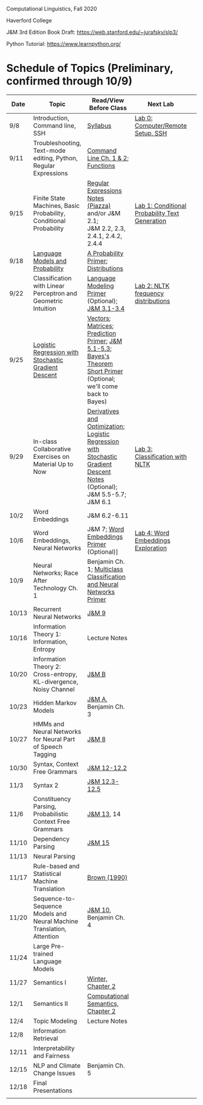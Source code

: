 Computational Linguistics, Fall 2020

Haverford College

J&M 3rd Edition Book Draft: https://web.stanford.edu/~jurafsky/slp3/

Python Tutorial: https://www.learnpython.org/

# Schedule of Topics (Preliminary, confirmed through 10/9)

| Date  | Topic                                                        | Read/View Before Class                                       | Next Lab                                                     |      | Due                                                          |
| ----- | ------------------------------------------------------------ | ------------------------------------------------------------ | ------------------------------------------------------------ | ---- | ------------------------------------------------------------ |
| 9/8   | Introduction, Command line, SSH                              | [Syllabus](syllabus.md)                                      | [Lab 0: Computer/Remote  Setup, SSH](labs/lab0.md)           |      |                                                              |
| 9/11  | Troubleshooting, Text-mode editing, Python, Regular Expressions | [Command Line Ch. 1 & 2](https://www.learnenough.com/command-line-tutorial/basics);  [Functions](https://www.youtube.com/watch?v=MjeXZ7Ea89g) |                                                              |      | HW0: Command Line Discussion Board                           |
| 9/15  | Finite State Machines, Basic Probability, Conditional Probability | [Regular Expressions Notes (Piazza)](https://piazza.com/class_profile/get_resource/kcxiq6ijb2q5t/kex7ykctfdx57c) and/or J&M 2.1;<br /> J&M 2.2, 2.3, 2.4.1, 2.4.2, 2.4.4<br /> | [Lab 1: Conditional Probability Text Generation](labs/lab1.md) |      |                                                              |
| 9/18  | [Language Models and Probability](https://piazza.com/class_profile/get_resource/kcxiq6ijb2q5t/kf8ets0a6t1tv) | [A Probability Primer](https://www.sjsu.edu/faculty/gerstman/StatPrimer/probability.pdf); [Distributions](https://www.youtube.com/watch?v=qc5QewourIU&feature=youtu.be) |                                                              |      | [HW1: Regular Expressions](https://piazza.com/class_profile/get_resource/kcxiq6ijb2q5t/kex6v46sovm6cg) |
| 9/22  | Classification with Linear Perceptron and Geometric Intuition | [Language Modeling Primer](https://piazza.com/class_profile/get_resource/kcxiq6ijb2q5t/kf89r0l9txc3fw) (Optional); [J&M 3.1-3.4](https://web.stanford.edu/~jurafsky/slp3/3.pdf) | [Lab 2: NLTK frequency distributions](labs/lab2.md)          |      | [Lab 1](labs/lab1.md) (before class)                         |
| 9/25  | [Logistic Regression with Stochastic Gradient Descent](https://piazza.com/class_profile/get_resource/kcxiq6ijb2q5t/kfhn44yucmk48t) | [Vectors](https://www.youtube.com/watch?v=kXLGnrzw1zk); [Matrices](https://www.youtube.com/watch?v=LEJpb8v_RQQ); [Prediction Primer](https://piazza.com/class_profile/get_resource/kcxiq6ijb2q5t/kfdytve4qul29w);  [J&M 5.1-5.3](https://web.stanford.edu/~jurafsky/slp3/5.pdf); [Bayes's Theorem Short Primer](https://piazza.com/class_profile/get_resource/kcxiq6ijb2q5t/kfdyxtu4jm254f) (Optional; we'll come back to Bayes) |                                                              |      |                                                              |
| 9/29  | In-class Collaborative Exercises on Material Up to Now       | [Derivatives and Optimization](https://www.youtube.com/watch?v=TG6PIKulK0Q); [Logistic Regression with Stochastic Gradient Descent Notes](https://piazza.com/class_profile/get_resource/kcxiq6ijb2q5t/kfhn4zorp646dt) (Optional); J&M 5.5-5.7; J&M 6.1 | [Lab 3: Classification with NLTK](labs/lab3.md)              |      | Lab 2: NLTK Intro; HW2                                       |
| 10/2  | Word Embeddings                                              | J&M 6.2-6.11                                                 |                                                              |      |                                                              |
| 10/6  | Word Embeddings, Neural Networks                             | J&M 7; [Word Embeddings Primer](https://piazza.com/class_profile/get_resource/kcxiq6ijb2q5t/kfs9ejn2pjo34s) (Optional)] | [Lab 4: Word Embeddings Exploration](labs/lab4.md)           |      | Lab 3                                                        |
| 10/9  | Neural Networks; Race After Technology Ch. 1                 | Benjamin Ch. 1; [Multiclass Classification and Neural Networks Primer](https://piazza.com/class_profile/get_resource/kcxiq6ijb2q5t/kfxzq9q9oxx674) |                                                              |      | Benjamin Ch. 1 Discussion Questions                          |
| 10/13 | Recurrent Neural Networks                                    | [J&M 9](https://web.stanford.edu/~jurafsky/slp3/9.pdf)       |                                                              |      |                                                              |
| 10/16 | Information Theory 1: Information, Entropy                   | Lecture Notes                                                |                                                              |      | [HW3: Neural Text Classification](https://piazza.com/class_profile/get_resource/kcxiq6ijb2q5t/kfy03lbdbvr56e) |
| 10/20 | Information Theory 2: Cross-entropy, KL-divergence, Noisy Channel | [J&M B](https://web.stanford.edu/~jurafsky/slp3/B.pdf)       |                                                              |      |                                                              |
| 10/23 | Hidden Markov Models                                         | [J&M A](https://web.stanford.edu/~jurafsky/slp3/A.pdf), Benjamin Ch. 3 |                                                              |      | B: Information Density                                       |
| 10/27 | HMMs and Neural Networks for Neural Part of Speech Tagging   | [J&M 8](https://web.stanford.edu/~jurafsky/slp3/8.pdf)       |                                                              |      | Final Project Initial Proposal Due                           |
| 10/30 | Syntax, Context Free Grammars                                | [J&M 12-12.2](https://web.stanford.edu/~jurafsky/slp3/12.pdf) |                                                              |      |                                                              |
| 11/3  | Syntax 2                                                     | [J&M 12.3-12.5](https://web.stanford.edu/~jurafsky/slp3/12.pdf) |                                                              |      | B: POS Tagging                                               |
| 11/6  | Constituency Parsing, Probabilistic Context Free Grammars    | [J&M 13](https://web.stanford.edu/~jurafsky/slp3/13.pdf), 14 |                                                              |      |                                                              |
| 11/10 | Dependency Parsing                                           | [J&M 15](https://web.stanford.edu/~jurafsky/slp3/15.pdf)     |                                                              |      |                                                              |
| 11/13 | Neural Parsing                                               |                                                              |                                                              |      | B: Parsing                                                   |
| 11/17 | Rule-based and Statistical Machine Translation               | [Brown (1990)](https://www.aclweb.org/anthology/J90-2002.pdf) |                                                              |      |                                                              |
| 11/20 | Sequence-to-Sequence Models and Neural Machine Translation, Attention | [J&M 10](https://web.stanford.edu/~jurafsky/slp3/10.pdf), Benjamin Ch. 4 |                                                              |      |                                                              |
| 11/24 | Large Pre-trained Language Models                            |                                                              |                                                              |      | C: Translation                                               |
| 11/27 | Semantics I                                                  | [Winter, Chapter 2](https://www.phil.uu.nl/%7Eyoad/efs/EFS-ch123-online.pdf) |                                                              |      |                                                              |
| 12/1  | Semantics II                                                 | [Computational Semantics, Chapter 2](http://www.coli.uni-saarland.de/projects/milca/courses/comsem/pspdf/main.pdf) |                                                              |      |                                                              |
| 12/4  | Topic Modeling                                               | Lecture Notes                                                |                                                              |      | C: BERT                                                      |
| 12/8  | Information Retrieval                                        |                                                              |                                                              |      | C: Semantics                                                 |
| 12/11 | Interpretability and Fairness                                |                                                              |                                                              |      |                                                              |
| 12/15 | NLP and Climate Change Issues                                | Benjamin Ch. 5                                               |                                                              |      | C: Search                                                    |
| 12/18 | Final Presentations                                          |                                                              |                                                              |      |                                                              |
|       |                                                              |                                                              |                                                              |      |                                                              |

